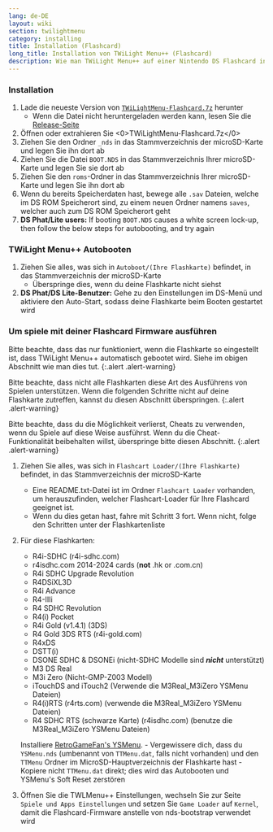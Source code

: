 ```yaml
---
lang: de-DE
layout: wiki
section: twilightmenu
category: installing
title: Installation (Flashcard)
long_title: Installation von TWiLight Menu++ (Flashcard)
description: Wie man TWiLight Menu++ auf einer Nintendo DS Flashcard installiert
---
```


### Installation
1. Lade die neueste Version von [`TWiLightMenu-Flashcard.7z`](https://github.com/DS-Homebrew/TWiLightMenu/releases/latest/download/TWiLightMenu-Flashcard.7z) herunter
    - Wenn die Datei nicht heruntergeladen werden kann, lesen Sie die [Release-Seite](https://github.com/DS-Homebrew/TWiLightMenu/releases/latest)
1. Öffnen oder extrahieren Sie <0>TWiLightMenu-Flashcard.7z</0>
1. Ziehen Sie den Ordner `_nds` in das Stammverzeichnis der microSD-Karte und legen Sie ihn dort ab
1. Ziehen Sie die Datei `BOOT.NDS` in das Stammverzeichnis Ihrer microSD-Karte und legen Sie sie dort ab
1. Ziehen Sie den `roms`-Ordner in das Stammverzeichnis Ihrer microSD-Karte und legen Sie ihn dort ab
1. Wenn du bereits Speicherdaten hast, bewege alle `.sav` Dateien, welche im DS ROM Speicherort sind, zu einem neuen Ordner namens `saves`, welcher auch zum DS ROM Speicherort geht
1. **DS Phat/Lite users:** If booting `BOOT.NDS` causes a white screen lock-up, then follow the below steps for autobooting, and try again

### TWiLight Menu++ Autobooten
1. Ziehen Sie alles, was sich in `Autoboot/(Ihre Flashkarte)` befindet, in das Stammverzeichnis der microSD-Karte
    - Überspringe dies, wenn du deine Flashkarte nicht siehst
1. **DS Phat/DS Lite-Benutzer:** Gehe zu den Einstellungen im DS-Menü und aktiviere den Auto-Start, sodass deine Flashkarte beim Booten gestartet wird

### Um spiele mit deiner Flashcard Firmware ausführen

Bitte beachte, dass das nur funktioniert, wenn die Flashkarte so eingestellt ist, dass TWiLight Menu++ automatisch gebootet wird. Siehe im obigen Abschnitt wie man dies tut.
{:.alert .alert-warning}

Bitte beachte, dass nicht alle Flashkarten diese Art des Ausführens von Spielen unterstützen. Wenn die folgenden Schritte nicht auf deine Flashkarte zutreffen, kannst du diesen Abschnitt überspringen.
{:.alert .alert-warning}

Bitte beachte, dass du die Möglichkeit verlierst, Cheats zu verwenden, wenn du Spiele auf diese Weise ausführst. Wenn du die Cheat-Funktionalität beibehalten willst, überspringe bitte diesen Abschnitt.
{:.alert .alert-warning}

1. Ziehen Sie alles, was sich in `Flashcart Loader/(Ihre Flashkarte)` befindet, in das Stammverzeichnis der microSD-Karte
    - Eine README.txt-Datei ist im Ordner `Flashcart Loader` vorhanden, um herauszufinden, welcher Flashcart-Loader für Ihre Flashcard geeignet ist.
    - Wenn du dies getan hast, fahre mit Schritt 3 fort. Wenn nicht, folge den Schritten unter der Flashkartenliste

1. Für diese Flashkarten:
    - R4i-SDHC (r4i-sdhc.com)
    - r4isdhc.com 2014-2024 cards (**not** .hk or .com.cn)
    - R4i SDHC Upgrade Revolution
    - R4DSiXL3D
    - R4i Advance
    - R4-IIIi
    - R4 SDHC Revolution
    - R4(i) Pocket
    - R4i Gold (v1.4.1) (3DS)
    - R4 Gold 3DS RTS (r4i-gold.com)
    - R4xDS
    - DSTT(i)
    - DSONE SDHC & DSONEi (nicht-SDHC Modelle sind ***nicht*** unterstützt)
    - M3 DS Real
    - M3i Zero (Nicht-GMP-Z003 Modell)
    - iTouchDS and iTouch2 (Verwende die M3Real_M3iZero YSMenu Dateien)
    - R4(i)RTS (r4rts.com) (verwende die M3Real_M3iZero YSMenu Dateien)
    - R4 SDHC RTS (schwarze Karte) (r4isdhc.com) (benutze die M3Real_M3iZero YSMenu Dateien)

    Installiere [RetroGameFan's YSMenu](https://gbatemp.net/download/35737/).
        - Vergewissere dich, dass du `YSMenu.nds` (umbenannt von `TTMenu.dat`, falls nicht vorhanden) und den `TTMenu` Ordner im MicroSD-Hauptverzeichnis der Flashkarte hast
        - Kopiere nicht `TTMenu.dat` direkt; dies wird das Autobooten und YSMenu's Soft Reset zerstören
1. Öffnen Sie die TWLMenu++ Einstellungen, wechseln Sie zur Seite `Spiele und Apps Einstellungen` und setzen Sie `Game Loader` auf `Kernel`, damit die Flashcard-Firmware anstelle von nds-bootstrap verwendet wird
